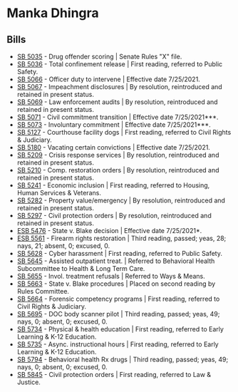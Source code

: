 # Manka Dhingra
## Bills
* [SB 5035](/bill/2021-22/sb/5035/) - Drug offender scoring | Senate Rules "X" file.
* [SB 5036](/bill/2021-22/sb/5036/) - Total confinement release | First reading, referred to Public Safety.
* [SB 5066](/bill/2021-22/sb/5066/) - Officer duty to intervene | Effective date 7/25/2021.
* [SB 5067](/bill/2021-22/sb/5067/) - Impeachment disclosures | By resolution, reintroduced and retained in present status.
* [SB 5069](/bill/2021-22/sb/5069/) - Law enforcement audits | By resolution, reintroduced and retained in present status.
* [SB 5071](/bill/2021-22/sb/5071/) - Civil commitment transition | Effective date 7/25/2021***.
* [SB 5073](/bill/2021-22/sb/5073/) - Involuntary commitment | Effective date 7/25/2021***.
* [SB 5127](/bill/2021-22/sb/5127/) - Courthouse facility dogs | First reading, referred to Civil Rights & Judiciary.
* [SB 5180](/bill/2021-22/sb/5180/) - Vacating certain convictions | Effective date 7/25/2021.
* [SB 5209](/bill/2021-22/sb/5209/) - Crisis response services | By resolution, reintroduced and retained in present status.
* [SB 5210](/bill/2021-22/sb/5210/) - Comp. restoration orders | By resolution, reintroduced and retained in present status.
* [SB 5241](/bill/2021-22/sb/5241/) - Economic inclusion | First reading, referred to Housing, Human Services & Veterans.
* [SB 5282](/bill/2021-22/sb/5282/) - Property value/emergency | By resolution, reintroduced and retained in present status.
* [SB 5297](/bill/2021-22/sb/5297/) - Civil protection orders | By resolution, reintroduced and retained in present status.
* [ESB 5476](/bill/2021-22/esb/5476/) - State v. Blake decision | Effective date 7/25/2021*.
* [ESB 5561](/bill/2021-22/esb/5561/) - Firearm rights restoration | Third reading, passed; yeas, 28; nays, 21; absent, 0; excused, 0.
* [SB 5628](/bill/2021-22/sb/5628/) - Cyber harassment | First reading, referred to Public Safety.
* [SB 5645](/bill/2021-22/sb/5645/) - Assisted outpatient treat. | Referred to Behavioral Health Subcommittee to Health & Long Term Care.
* [SB 5655](/bill/2021-22/sb/5655/) - Invol. treatment refusals | Referred to Ways & Means.
* [SB 5663](/bill/2021-22/sb/5663/) - State v. Blake procedures | Placed on second reading by Rules Committee.
* [SB 5664](/bill/2021-22/sb/5664/) - Forensic competency programs | First reading, referred to Civil Rights & Judiciary.
* [SB 5695](/bill/2021-22/sb/5695/) - DOC body scanner pilot | Third reading, passed; yeas, 49; nays, 0; absent, 0; excused, 0.
* [SB 5734](/bill/2021-22/sb/5734/) - Physical & health education | First reading, referred to Early Learning & K-12 Education.
* [SB 5735](/bill/2021-22/sb/5735/) - Async. instructional hours | First reading, referred to Early Learning & K-12 Education.
* [SB 5794](/bill/2021-22/sb/5794/) - Behavioral health Rx drugs | Third reading, passed; yeas, 49; nays, 0; absent, 0; excused, 0.
* [SB 5845](/bill/2021-22/sb/5845/) - Civil protection orders | First reading, referred to Law & Justice.
